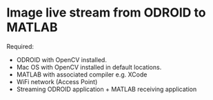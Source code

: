 # Image live stream from ODROID to MATLAB

Required:
* ODROID with OpenCV installed.
* Mac OS with OpenCV installed in default locations.
* MATLAB with associated compiler e.g. XCode
* WiFi network (Access Point)
* Streaming ODROID application + MATLAB receiving application
